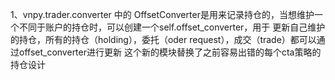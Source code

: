 1、vnpy.trader.converter 中的 OffsetConverter是用来记录持仓的，当想维护一个不同于账户的持仓时，可以创建一个self.offset_converter，用于
更新自己维护的持仓，所有的持仓（holding），委托（oder request），成交（trade）都可以通过offset_converter进行更新
这个新的模块替换了之前容易出错的每个cta策略的持仓设计
